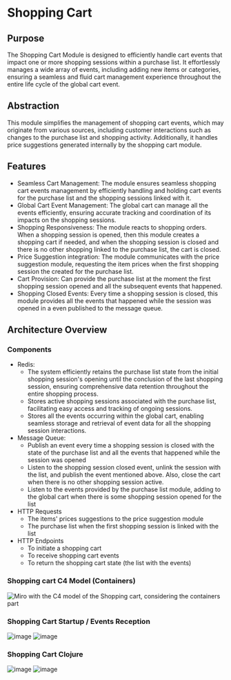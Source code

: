 # Shopping Cart

## Purpose
The Shopping Cart Module is designed to efficiently handle cart events that impact one or more shopping sessions within a purchase list. It effortlessly manages a wide array of events, including adding new items or categories, ensuring a seamless and fluid cart management experience throughout the entire life cycle of the global cart event.

## Abstraction
This module simplifies the management of shopping cart events, which may originate from various sources, including customer interactions such as changes to the purchase list and shopping activity. Additionally, it handles price suggestions generated internally by the shopping cart module.

## Features
- Seamless Cart Management: The module ensures seamless shopping cart events management by efficiently handling and holding cart events for the purchase list and the shopping sessions linked with it.
- Global Cart Event Management: The global cart can manage all the events efficiently, ensuring accurate tracking and coordination of its impacts on the shopping sessions.
- Shopping Responsiveness: The module reacts to shopping orders. When a shopping session is opened, then this module creates a shopping cart if needed, and when the shopping session is closed and there is no other shopping linked to the purchase list, the cart is closed.
- Price Suggestion integration: The module communicates with the price suggestion module, requesting the item prices when the first shopping session the created for the purchase list.
- Cart Provision: Can provide the purchase list at the moment the first shopping session opened and all the subsequent events that happened.
- Shopping Closed Events: Every time a shopping session is closed, this module provides all the events that happened while the session was opened in a even published to the message queue.

## Architecture Overview

### Components
- Redis:
  - The system efficiently retains the purchase list state from the initial shopping session's opening until the conclusion of the last shopping session, ensuring comprehensive data retention throughout the entire shopping process.
  - Stores active shopping sessions associated with the purchase list, facilitating easy access and tracking of ongoing sessions.
  - Stores all the events occurring within the global cart, enabling seamless storage and retrieval of event data for all the shopping session interactions.
- Message Queue:
  - Publish an event every time a shopping session is closed with the state of the purchase list and all the events that happened while the session was opened
  - Listen to the shopping session closed event, unlink the session with the list, and publish the event mentioned above. Also, close the cart when there is no other shopping session active.
  - Listen to the events provided by the purchase list module, adding to the global cart when there is some shopping session opened for the list
- HTTP Requests
  - The items' prices suggestions to the price suggestion module
  - The purchase list when the first shopping session is linked with the list
- HTTP Endpoints
  - To initiate a shopping cart
  - To receive shopping cart events
  - To return the shopping cart state (the list with the events)
 
### Shopping cart C4 Model (Containers)

![Miro with the C4 model of the Shopping cart, considering the containers part](https://github.com/gumberss/PurchaseListinator/assets/38296002/01e92e0a-0c07-4481-956d-27f50eaf56ec)

### Shopping Cart Startup / Events Reception

![image](https://github.com/gumberss/PurchaseListinator/assets/38296002/cc3454f5-b0d8-485c-ab31-717bb60a7d5b)
![image](https://github.com/gumberss/PurchaseListinator/assets/38296002/685545e0-4e35-4d55-bfba-93641631c8ea)

### Shopping Cart Clojure

![image](https://github.com/gumberss/PurchaseListinator/assets/38296002/de2f3b9e-8688-40b4-90b1-847ecfe4a02f)
![image](https://github.com/gumberss/PurchaseListinator/assets/38296002/26395f98-b7c1-4d03-8eb3-50143ce1129a)

